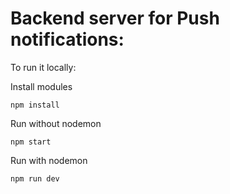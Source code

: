 # Backend server for Push notifications:

To run it locally:

Install modules

```
npm install
```

Run without nodemon
```
npm start
```

Run with nodemon
```
npm run dev
```

